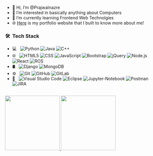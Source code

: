 - 👋 Hi, I’m @Prajwalnazre
- 👀 I’m interested in basically anything about Computers
- 🌱 I’m currently learning Frontend Web Technolgies 
- 🌐 [Here](https://prajj.herokuapp.com/main/) is my portfolio website that I built to know more about me!

<h3> 🛠 &nbsp;Tech Stack</h3>

- 💻 &nbsp;
  ![Python](https://img.shields.io/badge/-Python-333333?style=flat&logo=python)
  ![Java](https://img.shields.io/badge/-Java-333333?style=flat&logo=Java&logoColor=007396)
  ![C++](https://img.shields.io/badge/-C++-333333?style=flat&logo=C%2B%2B&logoColor=00599C)
- 🌐 &nbsp;
  ![HTML5](https://img.shields.io/badge/-HTML5-333333?style=flat&logo=HTML5)
  ![CSS](https://img.shields.io/badge/-CSS-333333?style=flat&logo=CSS3&logoColor=1572B6)
  ![JavaScript](https://img.shields.io/badge/-JavaScript-333333?style=flat&logo=javascript)
  ![Bootstrap](https://img.shields.io/badge/-Bootstrap-333333?style=flat&logo=bootstrap&logoColor=3F3D9C)
  ![jQuery](https://img.shields.io/badge/-jQuery-333333?style=flat&logo=jquery&logoColor=563D7C)
  ![Node.js](https://img.shields.io/badge/-Node.js-333333?style=flat&logo=node.js)
  ![React](https://img.shields.io/badge/-React-333333?style=flat&logo=react)
  ![ROS](https://img.shields.io/badge/-ROS-333333?style=flat&logo=ros)
- 🛢 &nbsp;
  ![Django](https://img.shields.io/badge/-Django-333333?style=flat&logo=django)
  ![MongoDB](https://img.shields.io/badge/-MongoDB-333333?style=flat&logo=mongodb)
- ⚙️ &nbsp;
  ![Git](https://img.shields.io/badge/-Git-333333?style=flat&logo=git)
  ![GitHub](https://img.shields.io/badge/-GitHub-333333?style=flat&logo=github)
  ![GitLab](https://img.shields.io/badge/-GitLab-333333?style=flat&logo=gitlab)  
- 🔧 &nbsp;
  ![Visual Studio Code](https://img.shields.io/badge/-Visual%20Studio%20Code-333333?style=flat&logo=visual-studio-code&logoColor=007ACC)
  ![Eclipse](https://img.shields.io/badge/-Eclipse-333333?style=flat&logo=eclipse-ide&logoColor=2C2255)
  ![Jupyter-Notebook](https://img.shields.io/badge/-Jupyter-333333?style=flat&logo=jupyter)
  ![Postman](https://img.shields.io/badge/-Postman-333333?style=flat&logo=postman)
  ![JIRA](https://img.shields.io/badge/-Jira-333333?style=flat&logo=jira)
<!--   ![RStudio](https://img.shields.io/badge/-RStudio-333333?style=flat&logo=rstudio) -->
<br/>


<a href="https://github.com/Prajwalnazre">
  <img height="180em" src="https://github-readme-stats.vercel.app/api?username=Prajwalnazre&theme=buefy&show_icons=true" />
  <img height="180em" src="https://github-readme-stats.vercel.app/api/top-langs/?username=Prajwalnazre&theme=buefy&layout=compact" />
</a>

<!-- ![](https://komarev.com/ghpvc/?username=Prajwalnazre) -->

<!---
Prajwalnazre/Prajwalnazre is a ✨ special ✨ repository because its `README.md` (this file) appears on your GitHub profile.
You can click the Preview link to take a look at your changes.
--->
